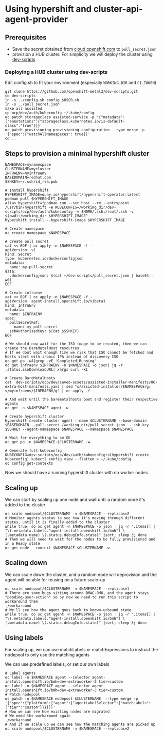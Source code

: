 # Using hypershift and cluster-api-agent-provider

## Prerequisites
- Save the secret obtained from [cloud.openshift.com](https://cloud.redhat.com/openshift/install/pull-secret) to
`pull_secret.json`
- provision a HUB cluster. For simplicity we will deploy the cluster using [dev-scripts](https://github.com/openshift-metal3/dev-scripts)


### Deploying a HUB cluster using dev-scripts
Edit config.sh to fit your environment (especially `WORKING_DIR` and `CI_TOKEN`)
```
git clone https://github.com/openshift-metal3/dev-scripts.git
cd dev-scripts
ln -s ../config.sh config_$USER.sh
ln -s ../pull_secret.json
make all assisted
cp ocp/dev/auth/kubeconfig ~/.kube/config
oc patch storageclass assisted-service -p '{"metadata": {"annotations":{"storageclass.kubernetes.io/is-default-class":"true"}}}'
oc patch provisioning provisioning-configuration --type merge -p '{"spec":{"watchAllNamespaces": true}}'
cd ..
```

## Steps to provision a minimal hypershift cluster
```
NAMESPACE=mynamespace
CLUSTERNAME=mycluster
INFRAENV=myinfraenv
BASEDOMAIN=redhat.com
SSHKEY=~/.ssh/id_rsa.pub

# Install hypershift
HYPERSHIFT_IMAGE=quay.io/hypershift/hypershift-operator:latest
podman pull $HYPERSHIFT_IMAGE
alias hypershift="podman run --net host --rm --entrypoint /usr/bin/hypershift -e KUBECONFIG=/working_dir/dev-scripts/ocp/dev/auth/kubeconfig -v $HOME/.ssh:/root/.ssh -v $(pwd):/working_dir $HYPERSHIFT_IMAGE"
hypershift install --hypershift-image $HYPERSHIFT_IMAGE

# Create namespace
oc create namespace $NAMESPACE

# Create pull secret
cat << EOF | oc apply -n $NAMESPACE -f -
apiVersion: v1
kind: Secret
type: kubernetes.io/dockerconfigjson
metadata:
  name: my-pull-secret
data:
  .dockerconfigjson: $(cat ~/dev-scripts/pull_secret.json | base64 -w0)
EOF

# Create infraenv
cat << EOF | oc apply -n $NAMESPACE -f -
apiVersion: agent-install.openshift.io/v1beta1
kind: InfraEnv
metadata:
  name: $INFRAENV
spec:
  pullSecretRef:
    name: my-pull-secret
  sshAuthorizedKey: $(cat $SSHKEY)
EOF

# We should now wait for the ISO image to be created, then we can create the BareMetalHost resources
# If we dont wait enough time we risk that ISO cannot be fetched and hosts start with ironic IPA instead of discovery ISO
oc get po -wA|grep -vE 'Completed|Running'
oc get infraenv $INFRAENV -n $NAMESPACE -o json| jq -r .status.isoDownloadURL| xargs curl -kI

# Create BareMetalHosts
cat  dev-scripts/ocp/dev/saved-assets/assisted-installer-manifests/06-extra-host-manifests.yaml | sed "s/assisted-installer/$NAMESPACE/g; s/myinfraenv/$INFRAENV/g" | oc apply -f -

# And wait until the baremetalhosts boot and register their respective agents
oc get -n $NAMESPACE agent -w

# Create hypershift cluster
hypershift create cluster agent --name $CLUSTERNAME --base-domain $BASEDOMAIN --pull-secret /working_dir/pull_secret.json  --ssh-key $SSHKEY --agent-namespace $NAMESPACE --namespace $NAMESPACE

# Wait for everything to be OK
oc get po -n $NAMESPACE-$CLUSTERNAME -w

# Generate full kubeconfig
KUBECONFIG=dev-scripts/ocp/dev/auth/kubeconfig:<(hypershift create kubeconfig) kubectl config view --flatten > ~/.kube/config
oc config get-contexts
```

Now we should have a running hypershift cluster with no worker nodes


## Scaling up
We can start by scaling up one node and wait until a random node it's added to the cluster

```
oc scale nodepool/$CLUSTERNAME -n $NAMESPACE --replicas=2
# Monitor agents status to see how it's moving through different states, until it is finally added to the cluster
while true; do oc get agent -n $NAMESPACE -o json | jq -r '.items[] | "\(.metadata.labels."agent-install.openshift.io/bmh") \(.metadata.name) \(.status.debugInfo.state)"'|sort; sleep 3; done
# Then we will need to wait for the nodes to be fully provisioned and in a Ready state
oc get node --context $NAMESPACE-$CLUSTERNAME -w
```

## Scaling down

We can scale down the cluster, and a random node will deprovision and the agent will be able for reusing on a future scale-up

```
oc scale nodepool/$CLUSTERNAME -n $NAMESPACE --replicas=1
# There are some bugs sitting around BMAC-BMO, and the agent stays "pending-user-action" so by now we need to run this script to workaround them
./workaround
# We'll see how the agent goes back to known-unbound state
while true; do oc get agent -n $NAMESPACE -o json | jq -r '.items[] | "\(.metadata.labels."agent-install.openshift.io/bmh") \(.metadata.name) \(.status.debugInfo.state)"'|sort; sleep 3; done
```

## Using labels
For scaling up, we can use matchLabels or matchExpressions to instruct the nodepool to only use the matching agents

We can use predefined labels, or set our own labels

```
# Label agents
oc label -n $NAMESPACE agent --selector agent-install.openshift.io/bmh=dev-extraworker-2 tier=custom
oc label -n $NAMESPACE agent --selector agent-install.openshift.io/bmh=dev-extraworker-3 tier=custom
# Patch nodepool
oc patch -n $NAMESPACE nodepool $CLUSTERNAME  --type merge -p '{"spec":{"platform":{"agent":{"agentLabelSelector":{"matchLabels":{"tier":"custom"}}}}}}'
# Now we can see how existing nodes are migrated
# We need the workaround again
./workaround
# And if we scale up we can see how the matching agents are picked up
oc scale nodepool/$CLUSTERNAME -n $NAMESPACE --replicas=2
```
